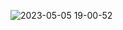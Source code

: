 
![2023-05-05 19-00-52](https://user-images.githubusercontent.com/88302744/236486269-9e28253a-2ff6-476e-a3eb-4b4cce6a5df2.gif)
